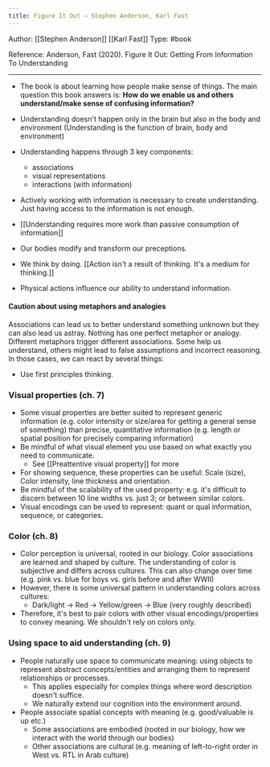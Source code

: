 ```yaml
---
title: Figure It Out – Stephen Anderson, Karl Fast
---
```


Author: [[Stephen Anderson]] [[Karl Fast]]
Type: #book 

Reference:
Anderson, Fast (2020). Figure It Out: Getting From Information To Understanding

---

- The book is about learning how people make sense of things. The main question this book answers is: **How do we enable us and others understand/make sense of confusing information?**
- Understanding doesn't happen only in the brain but also in the body and environment (Understanding is the function of brain, body and environment)

- Understanding happens through 3 key components:
	- associations
	- visual representations
	- interactions (with information)
- Actively working with information is necessary to create understanding. Just having access to the information is not enough.
- [[Understanding requires more work than passive consumption of information]]

- Our bodies modify and transform our preceptions. 
- We think by doing. [[Action isn't a result of thinking. It's a medium for thinking.]]
- Physical actions influence our ability to understand information.


#### Caution about using metaphors and analogies
Associations can lead us to better understand something unknown but they can also lead us astray. Nothing has one perfect metaphor or analogy. Different metaphors trigger different associations. Some help us understand, others might lead to false assumptions and incorrect reasoning. In those cases, we can react by several things:
- Use first principles thinking. 


### Visual properties (ch. 7)
- Some visual properties are better suited to represent generic information (e.g. color intensity or size/area for getting a general sense of something) than precise, quantitative information (e.g. length or spatial position for precisely comparing information)
- Be mindful of what visual element you use based on what exactly you need to communicate.
	- See [[Preattentive visual property]] for more
- For showing sequence, these properties can be useful: Scale (size), Color intensity, line thickness and orientation.
- Be mindful of the scalability of the used property: e.g. it's difficult to discern between 10 line widths vs. just 3; or between similar colors.
- Visual encodings can be used to represent: quant or qual information, sequence, or categories.

### Color (ch. 8)

- Color perception is universal, rooted in our biology. Color associations are learned and shaped by culture. The understanding of color is subjective and differs across cultures. This can also change over time (e.g. pink vs. blue for boys vs. girls before and after WWII)
- However, there is some universal pattern in understanding colors across cultures:
	- Dark/light -> Red -> Yellow/green -> Blue (very roughly described)
- Therefore, it's best to pair colors with other visual encodings/properties to convey meaning. We shouldn't rely on colors only.

### Using space to aid understanding (ch. 9)
- People naturally use space to communicate meaning: using objects to represent abstract concepts/entities and arranging them to represent relationships or processes.
	- This applies especially for complex things where word description doesn't suffice.
	- We naturally extend our cognition into the environment around.
- People associate spatial concepts with meaning (e.g. good/valuable is up etc.)
	- Some associations are embodied (rooted in our biology, how we interact with the world through our bodies)
	- Other associations are cultural (e.g. meaning of left-to-right order in West vs. RTL in Arab culture)